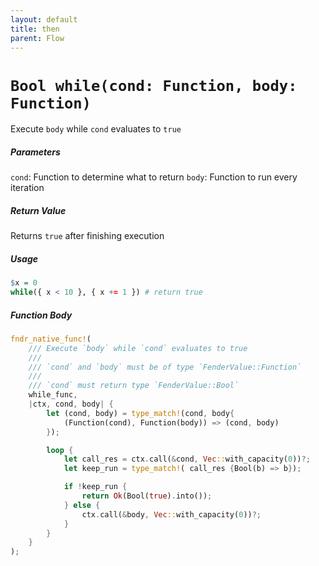 ```yaml
---
layout: default
title: then
parent: Flow
---
```


# `Bool while(cond: Function, body: Function)`
Execute `body` while `cond` evaluates to `true`

##### Parameters
`cond`: Function to determine what to return
`body`: Function to run every iteration

##### Return Value
Returns `true` after finishing execution

##### Usage
```r
$x = 0
while({ x < 10 }, { x += 1 }) # return true
```

##### Function Body
```rust
fndr_native_func!(
    /// Execute `body` while `cond` evaluates to true
    ///
    /// `cond` and `body` must be of type `FenderValue::Function`
    ///
    /// `cond` must return type `FenderValue::Bool`
    while_func,
    |ctx, cond, body| {
        let (cond, body) = type_match!(cond, body{
            (Function(cond), Function(body)) => (cond, body)
        });

        loop {
            let call_res = ctx.call(&cond, Vec::with_capacity(0))?;
            let keep_run = type_match!( call_res {Bool(b) => b});

            if !keep_run {
                return Ok(Bool(true).into());
            } else {
                ctx.call(&body, Vec::with_capacity(0))?;
            }
        }
    }
);
```
